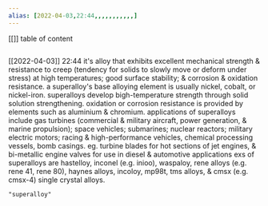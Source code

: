 ```yaml
---
alias: [2022-04-03,22:44,,,,,,,,,,,]
---
```

[[]]
table of content
```toc
```

[[2022-04-03]] 22:44
it's alloy that exhibits excellent mechanical strength & resistance to creep (tendency for solids to slowly move or deform under stress) at high temperatures; good surface stability; & corrosion & oxidation resistance. 
a superalloy's base alloying element is usually nickel, cobalt, or nickel-iron.
superalloys develop bigh-temperature strength through solid solution strengthening.
oxidation or corrosion resistance is provided by elements such as aluminium & chromium.
applications of superalloys include gas turbines (commercial & military aircraft, power generation, & marine propulsion); space vehicles; submarines; nuclear reactors; military electric motors; racing & high-performance vehicles, chemical processing vessels, bomb casings. eg. turbine blades for hot sections of jet engines, & bi-metallic engine valves for use in diesel & automotive applications
exs of superalloys are hastelloy, inconel (e.g. inioo), waspaloy, rene alloys (e.g. rene 41, rene 80), haynes alloys, incoloy, mp98t, tms alloys, & cmsx (e.g. cmsx-4) single crystal alloys.
```query
"superalloy"
```